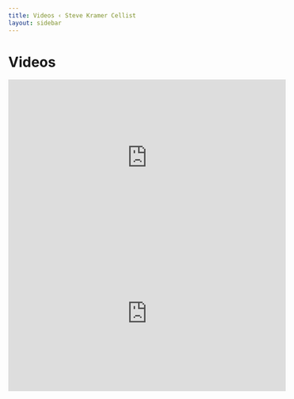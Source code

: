 ```yaml
---
title: Videos ‹ Steve Kramer Cellist
layout: sidebar
---
```

# Videos

<iframe width="560" height="315" src="https://www.youtube.com/watch?v=VItNKY1GTHU" frameborder="0" allow="autoplay; encrypted-media" allowfullscreen></iframe>

<iframe width="560" height="315" src="https://www.youtube.com/embed/mPCZk6lG_p4" frameborder="0" allow="accelerometer; autoplay; encrypted-media; gyroscope; picture-in-picture" allowfullscreen></iframe>
